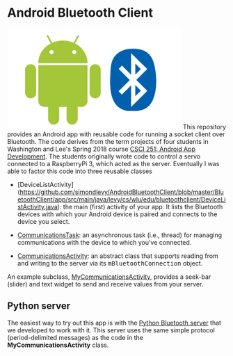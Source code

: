 # Android Bluetooth Client
<img src="logo.png" width=400>
This repository provides an Android app with reusable code for running a socket
client over Bluetooth.  The code derives from the term projects of four
students in Washington and Lee's Spring 2018 course 
<a href="https://home.wlu.edu/~levys/courses/csci251s2018">CSCI 251: Android App Development</a>.
The students originally wrote code to control a servo connected to a RaspberryPi 3, which acted as the server.
Eventually I was able to factor this code into three reusable classes 

* [DeviceListActivity]
(https://github.com/simondlevy/AndroidBluetoothClient/blob/master/BluetoothClient/app/src/main/java/levy/cs/wlu/edu/bluetoothclient/DeviceListActivity.java):
the main (first) activity of your app. It lists the Bluetooth devices with which your Android device is paired and connects to the device you select.

* [CommunicationsTask](https://github.com/simondlevy/BluetoothClient/blob/master/app/src/main/java/levy/cs/wlu/edu/bluetoothclient/CommunicationsTask.java):
an asynchronous task (i.e., thread) for managing communications with the device to which you've connected. 

* [CommunicationsActivity](https://github.com/simondlevy/BluetoothClient/blob/master/app/src/main/java/levy/cs/wlu/edu/bluetoothclient/CommunicationsActivity.java):
an abstract class that supports reading from and writing to the server via its <tt>mBluetoothConnection</tt> object.  

An example subclass, 
[MyCommunicationsActivity](https://github.com/simondlevy/BluetoothClient/blob/master/app/src/main/java/levy/cs/wlu/edu/bluetoothclient/MyCommunicationsActivity.java),
provides a seek-bar (slider) and text widget to send and receive values from your server.

## Python server

The easiest way to try out this app is with the [Python Bluetooth server](https://github.com/simondlevy/PythonBluetoothServer)
that we developed to work with it.  This server uses the same simple protocol (period-delimited messages) as the code in the
<b>MyCommunicationsActivity</b> class.
